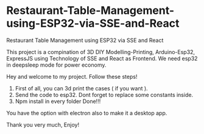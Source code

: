 # Restaurant-Table-Management-using-ESP32-via-SSE-and-React
Restaurant Table Management using ESP32 via SSE and React

This project is a compination of 3D DIY Modelling-Printing, Arduino-Esp32, ExpressJS using Technology of SSE and React as Frontend.
We need esp32 in deepsleep mode for power economy.

Hey and welcome to my project. Follow these steps!
1) First of all, you can 3d print the cases ( if you want ).
2) Send the code to esp32.
     Dont forget to replace some constants inside.
3) Npm install in every folder
   Done!!!

You have the option with electron also to make it a desktop app.

Thank you very much,
Enjoy!
